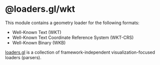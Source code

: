 # @loaders.gl/wkt

This module contains a geometry loader for the following formats: 
- Well-Known Text (WKT)
- Well-Known Text Coordinate Reference System (WKT-CRS) 
- Well-Known Binary (WKB)

[loaders.gl](https://loaders.gl/docs) is a collection of framework-independent visualization-focused loaders (parsers).
